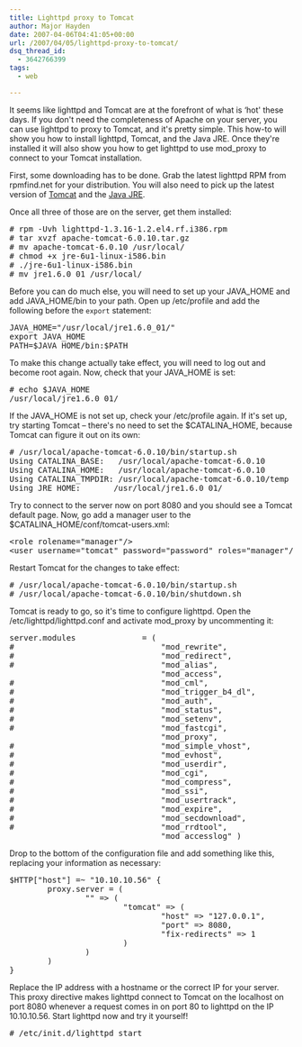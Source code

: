 ```yaml
---
title: Lighttpd proxy to Tomcat
author: Major Hayden
date: 2007-04-06T04:41:05+00:00
url: /2007/04/05/lighttpd-proxy-to-tomcat/
dsq_thread_id:
  - 3642766399
tags:
  - web

---
```

It seems like lighttpd and Tomcat are at the forefront of what is &#8216;hot' these days. If you don't need the completeness of Apache on your server, you can use lighttpd to proxy to Tomcat, and it's pretty simple. This how-to will show you how to install lighttpd, Tomcat, and the Java JRE. Once they're installed it will also show you how to get lighttpd to use mod_proxy to connect to your Tomcat installation.

First, some downloading has to be done. Grab the latest lighttpd RPM from rpmfind.net for your distribution. You will also need to pick up the latest version of [Tomcat][1] and the [Java JRE][2].

Once all three of those are on the server, get them installed:

<pre lang="html"># rpm -Uvh lighttpd-1.3.16-1.2.el4.rf.i386.rpm
# tar xvzf apache-tomcat-6.0.10.tar.gz
# mv apache-tomcat-6.0.10 /usr/local/
# chmod +x jre-6u1-linux-i586.bin
# ./jre-6u1-linux-i586.bin
# mv jre1.6.0_01 /usr/local/</pre>

Before you can do much else, you will need to set up your JAVA\_HOME and add JAVA\_HOME/bin to your path. Open up /etc/profile and add the following before the `export` statement:

<pre lang="html">JAVA_HOME="/usr/local/jre1.6.0_01/"
export JAVA_HOME
PATH=$JAVA_HOME/bin:$PATH</pre>

To make this change actually take effect, you will need to log out and become root again. Now, check that your JAVA_HOME is set:

<pre lang="html"># echo $JAVA_HOME
/usr/local/jre1.6.0_01/</pre>

If the JAVA\_HOME is not set up, check your /etc/profile again. If it's set up, try starting Tomcat &#8211; there's no need to set the $CATALINA\_HOME, because Tomcat can figure it out on its own:

<pre lang="html"># /usr/local/apache-tomcat-6.0.10/bin/startup.sh
Using CATALINA_BASE:   /usr/local/apache-tomcat-6.0.10
Using CATALINA_HOME:   /usr/local/apache-tomcat-6.0.10
Using CATALINA_TMPDIR: /usr/local/apache-tomcat-6.0.10/temp
Using JRE_HOME:       /usr/local/jre1.6.0_01/</pre>

Try to connect to the server now on port 8080 and you should see a Tomcat default page. Now, go add a manager user to the $CATALINA_HOME/conf/tomcat-users.xml:

<pre lang="html">&lt;role rolename="manager"/>
&lt;user username="tomcat" password="password" roles="manager"/></pre>

Restart Tomcat for the changes to take effect:

<pre lang="html"># /usr/local/apache-tomcat-6.0.10/bin/startup.sh
# /usr/local/apache-tomcat-6.0.10/bin/shutdown.sh</pre>

Tomcat is ready to go, so it's time to configure lighttpd. Open the /etc/lighttpd/lighttpd.conf and activate mod_proxy by uncommenting it:

<pre lang="html">server.modules              = (
#                               "mod_rewrite",
#                               "mod_redirect",
#                               "mod_alias",
                                "mod_access",
#                               "mod_cml",
#                               "mod_trigger_b4_dl",
#                               "mod_auth",
#                               "mod_status",
#                               "mod_setenv",
#                               "mod_fastcgi",
                                "mod_proxy",
#                               "mod_simple_vhost",
#                               "mod_evhost",
#                               "mod_userdir",
#                               "mod_cgi",
#                               "mod_compress",
#                               "mod_ssi",
#                               "mod_usertrack",
#                               "mod_expire",
#                               "mod_secdownload",
#                               "mod_rrdtool",
                                "mod_accesslog" )</pre>

Drop to the bottom of the configuration file and add something like this, replacing your information as necessary:

<pre lang="html">$HTTP["host"] =~ "10.10.10.56" {
        proxy.server = (
                "" => (
                        "tomcat" => (
                                "host" => "127.0.0.1",
                                "port" => 8080,
                                "fix-redirects" => 1
                        )
                )
        )
}</pre>

Replace the IP address with a hostname or the correct IP for your server. This proxy directive makes lighttpd connect to Tomcat on the localhost on port 8080 whenever a request comes in on port 80 to lighttpd on the IP 10.10.10.56. Start lighttpd now and try it yourself!

<pre lang="html"># /etc/init.d/lighttpd start</pre>

 [1]: http://tomcat.apache.org/
 [2]: http://java.sun.com/j2se
